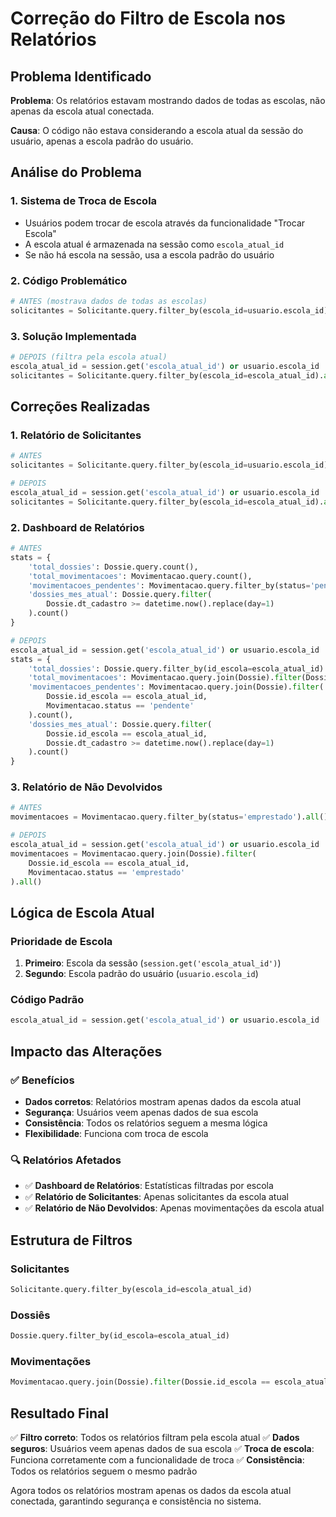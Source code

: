 # Correção do Filtro de Escola nos Relatórios

## Problema Identificado

**Problema**: Os relatórios estavam mostrando dados de todas as escolas, não apenas da escola atual conectada.

**Causa**: O código não estava considerando a escola atual da sessão do usuário, apenas a escola padrão do usuário.

## Análise do Problema

### 1. **Sistema de Troca de Escola**
- Usuários podem trocar de escola através da funcionalidade "Trocar Escola"
- A escola atual é armazenada na sessão como `escola_atual_id`
- Se não há escola na sessão, usa a escola padrão do usuário

### 2. **Código Problemático**
```python
# ANTES (mostrava dados de todas as escolas)
solicitantes = Solicitante.query.filter_by(escola_id=usuario.escola_id).all()
```

### 3. **Solução Implementada**
```python
# DEPOIS (filtra pela escola atual)
escola_atual_id = session.get('escola_atual_id') or usuario.escola_id
solicitantes = Solicitante.query.filter_by(escola_id=escola_atual_id).all()
```

## Correções Realizadas

### 1. **Relatório de Solicitantes**
```python
# ANTES
solicitantes = Solicitante.query.filter_by(escola_id=usuario.escola_id).all()

# DEPOIS
escola_atual_id = session.get('escola_atual_id') or usuario.escola_id
solicitantes = Solicitante.query.filter_by(escola_id=escola_atual_id).all()
```

### 2. **Dashboard de Relatórios**
```python
# ANTES
stats = {
    'total_dossies': Dossie.query.count(),
    'total_movimentacoes': Movimentacao.query.count(),
    'movimentacoes_pendentes': Movimentacao.query.filter_by(status='pendente').count(),
    'dossies_mes_atual': Dossie.query.filter(
        Dossie.dt_cadastro >= datetime.now().replace(day=1)
    ).count()
}

# DEPOIS
escola_atual_id = session.get('escola_atual_id') or usuario.escola_id
stats = {
    'total_dossies': Dossie.query.filter_by(id_escola=escola_atual_id).count(),
    'total_movimentacoes': Movimentacao.query.join(Dossie).filter(Dossie.id_escola == escola_atual_id).count(),
    'movimentacoes_pendentes': Movimentacao.query.join(Dossie).filter(
        Dossie.id_escola == escola_atual_id,
        Movimentacao.status == 'pendente'
    ).count(),
    'dossies_mes_atual': Dossie.query.filter(
        Dossie.id_escola == escola_atual_id,
        Dossie.dt_cadastro >= datetime.now().replace(day=1)
    ).count()
}
```

### 3. **Relatório de Não Devolvidos**
```python
# ANTES
movimentacoes = Movimentacao.query.filter_by(status='emprestado').all()

# DEPOIS
escola_atual_id = session.get('escola_atual_id') or usuario.escola_id
movimentacoes = Movimentacao.query.join(Dossie).filter(
    Dossie.id_escola == escola_atual_id,
    Movimentacao.status == 'emprestado'
).all()
```

## Lógica de Escola Atual

### **Prioridade de Escola**
1. **Primeiro**: Escola da sessão (`session.get('escola_atual_id')`)
2. **Segundo**: Escola padrão do usuário (`usuario.escola_id`)

### **Código Padrão**
```python
escola_atual_id = session.get('escola_atual_id') or usuario.escola_id
```

## Impacto das Alterações

### ✅ **Benefícios**
- **Dados corretos**: Relatórios mostram apenas dados da escola atual
- **Segurança**: Usuários veem apenas dados de sua escola
- **Consistência**: Todos os relatórios seguem a mesma lógica
- **Flexibilidade**: Funciona com troca de escola

### 🔍 **Relatórios Afetados**
- ✅ **Dashboard de Relatórios**: Estatísticas filtradas por escola
- ✅ **Relatório de Solicitantes**: Apenas solicitantes da escola atual
- ✅ **Relatório de Não Devolvidos**: Apenas movimentações da escola atual

## Estrutura de Filtros

### **Solicitantes**
```python
Solicitante.query.filter_by(escola_id=escola_atual_id)
```

### **Dossiês**
```python
Dossie.query.filter_by(id_escola=escola_atual_id)
```

### **Movimentações**
```python
Movimentacao.query.join(Dossie).filter(Dossie.id_escola == escola_atual_id)
```

## Resultado Final

✅ **Filtro correto**: Todos os relatórios filtram pela escola atual
✅ **Dados seguros**: Usuários veem apenas dados de sua escola
✅ **Troca de escola**: Funciona corretamente com a funcionalidade de troca
✅ **Consistência**: Todos os relatórios seguem o mesmo padrão

Agora todos os relatórios mostram apenas os dados da escola atual conectada, garantindo segurança e consistência no sistema. 